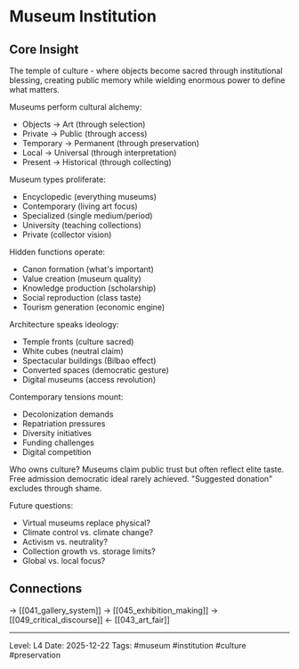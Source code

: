 # Museum Institution

## Core Insight
The temple of culture - where objects become sacred through institutional blessing, creating public memory while wielding enormous power to define what matters.

Museums perform cultural alchemy:
- Objects → Art (through selection)
- Private → Public (through access)
- Temporary → Permanent (through preservation)
- Local → Universal (through interpretation)
- Present → Historical (through collecting)

Museum types proliferate:
- Encyclopedic (everything museums)
- Contemporary (living art focus)
- Specialized (single medium/period)
- University (teaching collections)
- Private (collector vision)

Hidden functions operate:
- Canon formation (what's important)
- Value creation (museum quality)
- Knowledge production (scholarship)
- Social reproduction (class taste)
- Tourism generation (economic engine)

Architecture speaks ideology:
- Temple fronts (culture sacred)
- White cubes (neutral claim)
- Spectacular buildings (Bilbao effect)
- Converted spaces (democratic gesture)
- Digital museums (access revolution)

Contemporary tensions mount:
- Decolonization demands
- Repatriation pressures
- Diversity initiatives
- Funding challenges
- Digital competition

Who owns culture? Museums claim public trust but often reflect elite taste. Free admission democratic ideal rarely achieved. "Suggested donation" excludes through shame.

Future questions:
- Virtual museums replace physical?
- Climate control vs. climate change?
- Activism vs. neutrality?
- Collection growth vs. storage limits?
- Global vs. local focus?

## Connections
→ [[041_gallery_system]]
→ [[045_exhibition_making]]
→ [[049_critical_discourse]]
← [[043_art_fair]]

---
Level: L4
Date: 2025-12-22
Tags: #museum #institution #culture #preservation